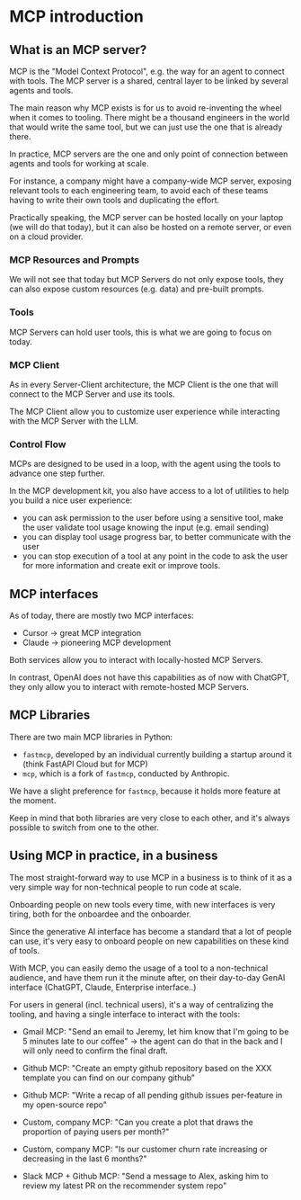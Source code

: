 # MCP introduction

## What is an MCP server?

MCP is the "Model Context Protocol", e.g. the way for an agent to connect with tools. The MCP server is a shared, central layer to be linked by several agents and tools.

The main reason why MCP exists is for us to avoid re-inventing the wheel when it comes to tooling. There might be a thousand engineers in the world that would write the same tool, but we can just use the one that is already there.

In practice, MCP servers are the one and only point of connection between agents and tools for working at scale.

For instance, a company might have a company-wide MCP server, exposing relevant tools to each engineering team, to avoid each of these teams having to write their own tools and duplicating the effort.

Practically speaking, the MCP server can be hosted locally on your laptop (we will do that today), but it can also be hosted on a remote server, or even on a cloud provider.

### MCP Resources and Prompts

We will not see that today but MCP Servers do not only expose tools, they can also expose custom resources (e.g. data) and pre-built prompts.

### Tools

MCP Servers can hold user tools, this is what we are going to focus on today.

### MCP Client

As in every Server-Client architecture, the MCP Client is the one that will connect to the MCP Server and use its tools.

The MCP Client allow you to customize user experience while interacting with the MCP Server with the LLM.

### Control Flow

MCPs are designed to be used in a loop, with the agent using the tools to advance one step further.

In the MCP development kit, you also have access to a lot of utilities to help you build a nice user experience:
- you can ask permission to the user before using a sensitive tool, make the user validate tool usage knowing the input (e.g. email sending)
- you can display tool usage progress bar, to better communicate with the user
- you can stop execution of a tool at any point in the code to ask the user for more information and create exit or improve tools.

## MCP interfaces

As of today, there are mostly two MCP interfaces:

- Cursor -> great MCP integration
- Claude -> pioneering MCP development

Both services allow you to interact with locally-hosted MCP Servers.

In contrast, OpenAI does not have this capabilities as of now with ChatGPT, they only allow you to interact with remote-hosted MCP Servers.

## MCP Libraries

There are two main MCP libraries in Python:

- `fastmcp`, developed by an individual currently building a startup around it (think FastAPI Cloud but for MCP)
- `mcp`, which is a fork of `fastmcp`, conducted by Anthropic.

We have a slight preference for `fastmcp`, because it holds more feature at the moment.

Keep in mind that both libraries are very close to each other, and it's always possible to switch from one to the other.

## Using MCP in practice, in a business

The most straight-forward way to use MCP in a business is to think of it as a very simple way for non-technical people to run code at scale.

Onboarding people on new tools every time, with new interfaces is very tiring, both for the onboardee and the onboarder.

Since the generative AI interface has become a standard that a lot of people can use, it's very easy to onboard people on new capabilities on these kind of tools.

With MCP, you can easily demo the usage of a tool to a non-technical audience, and have them run it the minute after, on their day-to-day GenAI interface (ChatGPT, Claude, Enterprise interface..)

For users in general (incl. technical users), it's a way of centralizing the tooling, and having a single interface to interact with the tools:

- Gmail MCP: "Send an email to Jeremy, let him know that I'm going to be 5 minutes late to our coffee" -> the agent can do that in the back and I will only need to confirm the final draft.

- Github MCP: "Create an empty github repository based on the XXX template you can find on our company github"

- Github MCP: "Write a recap of all pending github issues per-feature in my open-source repo"

- Custom, company MCP: "Can you create a plot that draws the proportion of paying users per month?"

- Custom, company MCP: "Is our customer churn rate increasing or decreasing in the last 6 months?"

- Slack MCP + Github MCP: "Send a message to Alex, asking him to review my latest PR on the recommender system repo"
